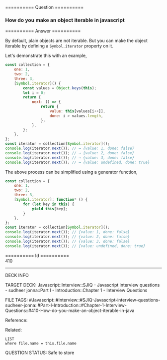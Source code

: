 ========== Question ==========  

### How do you make an object iterable in javascript  

========== Answer ==========  

By default, plain objects are not iterable. But you can make the object iterable by defining a `Symbol.iterator` property on it.

Let's demonstrate this with an example,

```javascript
const collection = {
    one: 1,
    two: 2,
    three: 3,
    [Symbol.iterator]() {
        const values = Object.keys(this);
        let i = 0;
        return {
            next: () => {
                return {
                    value: this[values[i++]],
                    done: i > values.length,
                };
            },
        };
    },
};
const iterator = collection[Symbol.iterator]();
console.log(iterator.next()); // → {value: 1, done: false}
console.log(iterator.next()); // → {value: 2, done: false}
console.log(iterator.next()); // → {value: 3, done: false}
console.log(iterator.next()); // → {value: undefined, done: true}
```

The above process can be simplified using a generator function,

```javascript
const collection = {
    one: 1,
    two: 2,
    three: 3,
    [Symbol.iterator]: function* () {
        for (let key in this) {
            yield this[key];
        }
    },
};
const iterator = collection[Symbol.iterator]();
console.log(iterator.next()); // {value: 1, done: false}
console.log(iterator.next()); // {value: 2, done: false}
console.log(iterator.next()); // {value: 3, done: false}
console.log(iterator.next()); // {value: undefined, done: true}
```

========== Id ==========  
410

---

DECK INFO

TARGET DECK: Javascript::Interview::SJIQ - Javascript interview questions - sudheer jonna::Part I - Introduction::Chapter 1 - Interview Questions

FILE TAGS: #Javascript::#Interview::#SJIQ-Javascript-interview-questions-sudheer-jonna::#Part-I-Introduction::#Chapter-1-Interview-Questions::#410-How-do-you-make-an-object-iterable-in-java

Reference:

Related:

```dataview
LIST
where file.name = this.file.name
```

QUESTION STATUS: Safe to store

